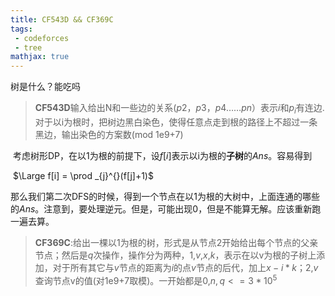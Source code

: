 ```yaml
---
title: CF543D && CF369C
tags: 
 - codeforces
 - tree
mathjax: true
---
```


树是什么？能吃吗

<!--more-->

>**CF543D**输入给出N和一些边的关系$(p2，p3，p4……pn）$表示$i$和$p_i$有连边.对于以i为根时，把树边黑白染色，使得任意点走到根的路径上不超过一条黑边，输出染色的方案数(mod 1e9+7)

​	考虑树形DP，在以1为根的前提下，设$f[i]$表示以i为根的**子树**的$Ans$。容易得到

​	$\Large f[i] = \prod _{j}^{}(f[j]+1)$

​	那么我们第二次DFS的时候，得到一个节点在以1为根的大树中，上面连通的哪些的$Ans$。注意到，要处理逆元。但是，可能出现0，但是不能算无解。应该重新跑一遍去算。

> **CF369C**:给出一棵以1为根的树，形式是从节点2开始给出每个节点的父亲节点；然后是$q$次操作，操作分为两种，$1$,$v$,$x$,$k$，表示在以v为根的子树上添加，对于所有其它与$v$节点的距离为$i$的点$v$节点的后代，加上$x-i*k$；$2$,$v$查询节点v的值(对1e9+7取模)。一开始都是0,$n,q<=3*10^5$
